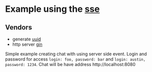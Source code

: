 Example using the [sse](https://github.com/itcomusic/sse)
==
## Vendors
* generate [uuid](github.com/nu7hatch/gouuid)
* http server [gin](github.com/gin-gonic/gin)

Simple example creating chat with using server side event. Login and password
for access ```login: foo, password: bar``` and ```login: austin, password: 1234```.
Chat will be have address http://localhost:8080
